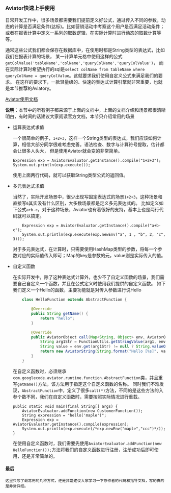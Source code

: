 ### Aviator快速上手使用

日常开发工作中，很多场景都需要我们提前定义好公式，通过传入不同的参数，动态的计算是否满足条件(达标)。比如营销活动中考察这个用户是否满足活动条件；
或者在报表计算中定义一系列的取数逻辑，在实际计算时进行动态的取数计算等等。
        
通常这些公式我们都会保存在数据库中，在使用时都是String类型的表达式，比如我们在报表计算的场景，
某一计算单元格中使用这样的公式`getColValue('tableName','colName','queryColName','queryColValue')`，
而在实际计算时希望执行的sql是`select colName from tableName where queryColName = queryColValue`。这就要求我们使用自定义公式来满足我们的要求。
在这样的要求下，一款轻量级的、快速的表达式计算引擎就非常重要，也就是本节推荐的Aviatory。
        
[Aviator使用文档](https://www.yuque.com/boyan-avfmj/aviatorscript)

**说明**：本节中的所有例子都来源于上面的文档中，上面的文档介绍和场景都很清晰明白，有时间的话建议大家阅读官方文档，本节只介绍常用的场景

* 运算表达式求值
    
    一个很简单的例子，`1+2+3`，这样一个String类型的表达式，我们应该如何计算，相信大部分同学很难考虑完善。语法检查、数字与计算符号提取，估计都会让很多人头大，
    但是使用Aviator就会变的非常简单。
    
    ```java_holder_method_tree
    Expression exp = AviatorEvaluator.getInstance().compile("1+2+3");
    System.out.println(exp.execute());
    ```
    使用上面两行代码，就可以获取String类型公式的返回值。
    
* 多元表达式求值

    当然了，实际开发场景中，很少出现写固定表达式的场景`1+2+3`，这种场景和直接写`6`其实没有什么区别，大多数场景都是定义多元表达式的。
    比如定义如下公式`a+b-c`，对于这种场景，Aviator也有着很好的支持，基本上也是两行代码就可以搞定。
    ```java_holder_method_tree
        Expression exp = AviatorEvaluator.getInstance().compile("a+b-c");
        System.out.println(exp.execute(exp.newEnv("a", 1 , "b", 2, "c", 3)));
    ```
    对于多元表达式，在计算时，只需要使用HashMap类型的参数，将每一个参数对应的实际值传入即可；Map的key是参数的元，value则是实际传入的值。

* 自定义函数
    
    在实际开发中，除了这种表达式计算外，也少不了自定义函数的场景，我们需要自己自定义一个函数，并且在公式定义时使用我们提供的自定义函数。
    如下我们定义一个Hello的函数，主要功能就是对传入参数进行说Hello
    ```java
        class HelloFunction extends AbstractFunction {
    
            @Override
            public String getName() {
                return "hello";
            }
    
            @Override
            public AviatorObject call(Map<String, Object> env, AviatorObject arg1) {
                String arg1Str = FunctionUtils.getStringValue(arg1, env);
                String value = env.get(arg1Str) != null ? String.valueOf(env.get(arg1Str)) : arg1Str;
                return new AviatorString(String.format("Hello [%s]", value));
            }
        }
    ```
    在自定义函数时，必须继承`com.googlecode.aviator.runtime.function.AbstractFunction`类，并且重写`getName()`方法，该方法用于指定这个自定义函数的名称。
    同时我们不难发现，`AbstractFunction`中，定义了很多`call(*)`方法，不同的是这些方法的入参个数不同，我们在自定义函数时，需要按照实际情况进行重载。
    
    ```java_holder_method_tree
    public static void main(final String[] args) {
        AviatorEvaluator.addFunction(new CustomerFunction());
        String expression = "hello('maple')";
        Expression exp = AviatorEvaluator.getInstance().compile(expression);
        System.out.println(exp.execute(/*exp.newEnv("maple","ccc")*/));
    }
   ```
    在使用自定义函数时，我们需要先使用`AviatorEvaluator.addFunction(new HelloFunction());`方法将我们的自定义函数进行注册，注册成功后即可使用，还是非常简单的。
    
#### 最后
    
    这里只写了最常用的几种方式，还是非常建议大家学习一下原作者的代码和指导文档，写的真的是非常详细。